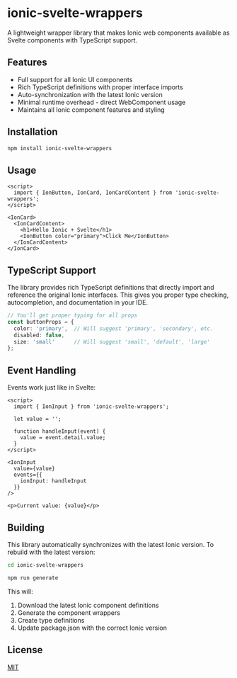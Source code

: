 # ionic-svelte-wrappers

A lightweight wrapper library that makes Ionic web components available as Svelte components with TypeScript support.

## Features

- Full support for all Ionic UI components
- Rich TypeScript definitions with proper interface imports
- Auto-synchronization with the latest Ionic version
- Minimal runtime overhead - direct WebComponent usage
- Maintains all Ionic component features and styling

## Installation

```bash
npm install ionic-svelte-wrappers
```

## Usage

```svelte
<script>
  import { IonButton, IonCard, IonCardContent } from 'ionic-svelte-wrappers';
</script>

<IonCard>
  <IonCardContent>
    <h1>Hello Ionic + Svelte</h1>
    <IonButton color="primary">Click Me</IonButton>
  </IonCardContent>
</IonCard>
```

## TypeScript Support

The library provides rich TypeScript definitions that directly import and reference the original Ionic interfaces. This gives you proper type checking, autocompletion, and documentation in your IDE.

```typescript
// You'll get proper typing for all props
const buttonProps = {
  color: 'primary',  // Will suggest 'primary', 'secondary', etc.
  disabled: false,
  size: 'small'      // Will suggest 'small', 'default', 'large'
};
```

## Event Handling

Events work just like in Svelte:

```svelte
<script>
  import { IonInput } from 'ionic-svelte-wrappers';

  let value = '';

  function handleInput(event) {
    value = event.detail.value;
  }
</script>

<IonInput
  value={value}
  events={{
    ionInput: handleInput
  }}
/>

<p>Current value: {value}</p>
```

## Building

This library automatically synchronizes with the latest Ionic version. To rebuild with the latest version:

```bash
cd ionic-svelte-wrappers

npm run generate
```

This will:
1. Download the latest Ionic component definitions
2. Generate the component wrappers
3. Create type definitions
4. Update package.json with the correct Ionic version

## License

[MIT](LICENSE)
